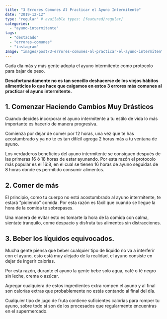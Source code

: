 ```yaml
---
title: "3 Errores Comunes Al Practicar el Ayuno Intermitente"
date: "2019-12-12"
type: "regular" # available types: [featured/regular]
categories: 
  - "ayuno-intermitente"
tags: 
  - "destacado"
  - "errores-comunes"
  - "instagram"
Image: "images/post/3-errores-comunes-al-practicar-el-ayuno-intermitente/Errores-ayuno-intermitente.jpg"
---
```


Cada día más y más gente adopta el ayuno intermitente como protocolo para bajar de peso.

**Desafortunadamente no es tan sencillo deshacerse de los viejos hábitos alimenticios lo que hace que caigamos en estos 3 errores más comunes al practicar el ayuno intermitente.**

## 1\. Comenzar Haciendo Cambios Muy Drásticos

Cuando decides incorporar el ayuno intermitente a tu estilo de vida lo más importante es hacerlo de manera progresiva.

Comienza por dejar de comer por 12 horas, una vez que te has acostumbrado y ya no te es tan difícil agrega 2 horas más a tu ventana de ayuno.

Los verdaderos beneficios del ayuno intermitente se consiguen después de las primeras 16 ó 18 horas de estar ayunando. Por esta razón el protocolo más popular es el 16:8, en el cual se tienen 16 horas de ayuno seguidas de 8 horas donde es permitido consumir alimentos.

## 2\. Comer de más

El principio, como tu cuerpo no está acostumbrado al ayuno intermitente, te estará "pidiendo" comida. Por esta razón es fácil que cuando se llegue la hora de la comida te sobrepases.

Una manera de evitar esto es tomarte la hora de la comida con calma, sientate tranquilo, come despacio y disfruta tus alimentos sin distracciones.

## 3\. Beber los líquidos equivocados.

Mucha gente piensa que beber cualquier tipo de líquido no va a interferir con el ayuno, esto está muy alejado de la realidad, el ayuno consiste en dejar de ingerir calorías.

Por esta razón, durante el ayuno la gente bebe solo agua, café o té negro sin leche, crema o azúcar.

Agregar cualquiera de estos ingredientes extra rompen el ayuno y al final son calorías extras que probablemente no estás contando al final del día.

Cualquier tipo de jugo de fruta contiene suficientes calorías para romper tu ayuno, sobre todo si son de los procesados que regularmente encuentras en el supermercado.

